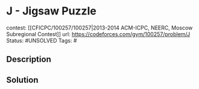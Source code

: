 # J - Jigsaw Puzzle

contest: [[CFICPC/100257/100257|2013-2014 ACM-ICPC, NEERC, Moscow Subregional Contest]]
url: https://codeforces.com/gym/100257/problem/J
Status: #UNSOLVED
Tags: #

## Description

## Solution

